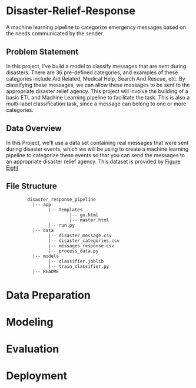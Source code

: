 # Disaster-Relief-Response
A machine learning pipeline to categorize emergency messages based on the needs communicated by the sender.

## Problem Statement
In this project, I've build a model to classify messages that are sent during disasters. There are 36 pre-defined categories, and examples of these categories include Aid Related, Medical Help, Search And Rescue, etc. By classifying these messages, we can allow these messages to be sent to the appropriate disaster relief agency. This project will involve the building of a basic ETL and Machine Learning pipeline to facilitate the task. This is also a multi-label classification task, since a message can belong to one or more categories.
## Data Overview
In this Project, we'll use a data set containing real messages that were sent during disaster events, which we will be using to create a machine learning pipeline to categorize these events so that you can send the messages to an appropriate disaster relief agency. This dataset is provided by [Figure Eight](https://appen.com/)
## File Structure
~~~~~~~
        disaster_response_pipeline
          |-- app
                |-- templates
                        |-- go.html
                        |-- master.html
                |-- run.py
          |-- data
                |-- disaster_message.csv
                |-- disaster_categories.csv
                |-- messages_response.csv
                |-- process_data.py
          |-- models
                |-- classifier.joblib
                |-- train_classifier.py
          |-- README
~~~~~~~

# Data Preparation
# Modeling
# Evaluation
# Deployment
